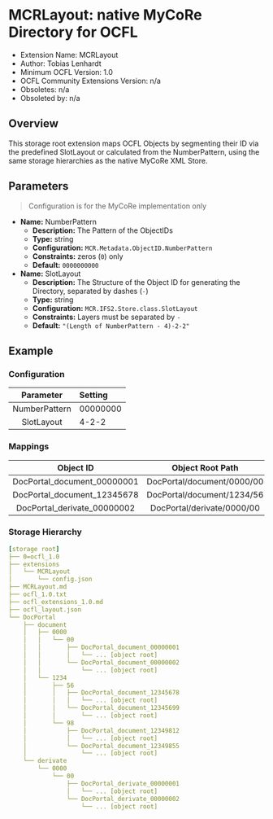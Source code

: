 # MCRLayout: native MyCoRe Directory for OCFL
-   Extension Name: MCRLayout
-   Author: Tobias Lenhardt
-   Minimum OCFL Version: 1.0
-   OCFL Community Extensions Version: n/a
-   Obsoletes: n/a
-   Obsoleted by: n/a

## Overview

This storage root extension maps OCFL Objects by segmenting their ID via the predefined SlotLayout or calculated from the NumberPattern, using the same storage hierarchies as the native MyCoRe XML Store.

## Parameters
> Configuration is for the MyCoRe implementation only

-   **Name:** NumberPattern
    -   **Description:** The Pattern of the ObjectIDs
    -   **Type:** string
    -   **Configuration:** `MCR.Metadata.ObjectID.NumberPattern`
    -   **Constraints:** zeros (`0`) only
    -   **Default:** `0000000000`
-   **Name:** SlotLayout
    -   **Description:** The Structure of the Object ID for generating the Directory, separated by dashes (`-`)
    -   **Type:** string
    -   **Configuration:** `MCR.IFS2.Store.class.SlotLayout`
    -   **Constraints:** Layers must be separated by `-`
    -   **Default:** `"(Length of NumberPattern - 4)-2-2"`

## Example

### Configuration
|   Parameter   | Setting  |
| :-----------: | :------- |
| NumberPattern | 00000000 |
|  SlotLayout   | 4-2-2    |

### Mappings
|          Object ID          |      Object Root Path      |
| :-------------------------: | :------------------------: |
| DocPortal_document_00000001 | DocPortal/document/0000/00 |
| DocPortal_document_12345678 | DocPortal/document/1234/56 |
| DocPortal_derivate_00000002 | DocPortal/derivate/0000/00 |

### Storage Hierarchy
```yaml
[storage root]
├── 0=ocfl_1.0
├── extensions
│   └── MCRLayout
│       └── config.json
├── MCRLayout.md
├── ocfl_1.0.txt
├── ocfl_extensions_1.0.md
├── ocfl_layout.json
└── DocPortal
    ├── document
    │   ├── 0000
    │   │   └── 00
    │   │       ├── DocPortal_document_00000001
    │   │       │   └── ... [object root]
    │   │       └── DocPortal_document_00000002
    │   │           └── ... [object root]
    │   └── 1234
    │       ├── 56
    │       │   ├── DocPortal_document_12345678
    │       │   │   └── ... [object root]
    │       │   └── DocPortal_document_12345699
    │       │       └── ... [object root]
    │       └── 98
    │           ├── DocPortal_document_12349812
    │           │   └── ... [object root]
    │           └── DocPortal_document_12349855
    │               └── ... [object root]
    └── derivate
        └── 0000
            └── 00
                ├── DocPortal_derivate_00000001
                │   └── ... [object root]
                └── DocPortal_derivate_00000002
                    └── ... [object root]
```